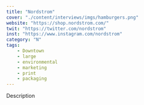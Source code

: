 ```yaml
---
title: "Nordstrom"
cover: "./content/interviews/imgs/hamburgers.png"
website: "https://shop.nordstrom.com/"
twit: "https://twitter.com/nordstrom"
inst: "https://www.instagram.com/nordstrom"
category: "N"
tags:
    - Downtown
    - large
    - environmental
    - marketing
    - print
    - packaging
---
```


Description
